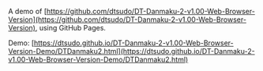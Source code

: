 A demo of [https://github.com/dtsudo/DT-Danmaku-2-v1.00-Web-Browser-Version](https://github.com/dtsudo/DT-Danmaku-2-v1.00-Web-Browser-Version), using GitHub Pages.

Demo: [https://dtsudo.github.io/DT-Danmaku-2-v1.00-Web-Browser-Version-Demo/DTDanmaku2.html](https://dtsudo.github.io/DT-Danmaku-2-v1.00-Web-Browser-Version-Demo/DTDanmaku2.html)
